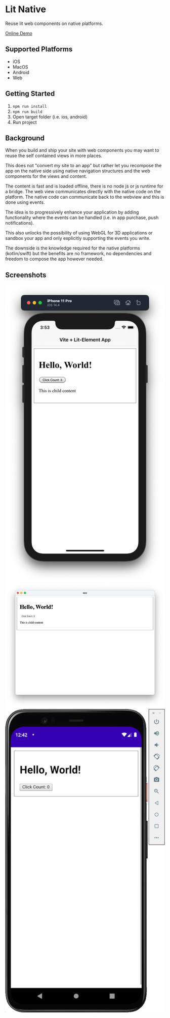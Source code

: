 # Lit Native

Reuse lit web components on native platforms.

[Online Demo](https://rodydavis.github.io/lit-native/)

## Supported Platforms

- iOS
- MacOS
- Android
- Web

## Getting Started

1. `npm run install`
2. `npm run build`
3. Open target folder (i.e. ios, android)
4. Run project

## Background

When you build and ship your site with web components you may want to reuse the self contained views in more places.

This does not "convert my site to an app" but rather let you recompose the app on the native side using native navigation structures and the web components for the views and content.

The content is fast and is loaded offline, there is no node js or js runtime for a bridge. The web view communicates directly with the native code on the platform. The native code can communicate back to the webview and this is done using events.

The idea is to progressively enhance your application by adding functionality where the events can be handled (i.e. in app purchase, push notifications).

This also unlocks the possibility of using WebGL for 3D applications or sandbox your app and only explicitly supporting the events you write.

The downside is the knowledge required for the native platforms (kotlin/swift) but the benefits are no framework, no dependencies and freedom to compose the app however needed.

## Screenshots

![](/screenshots/ios.png)
![](/screenshots/macos.png)
![](/screenshots/android.png)
